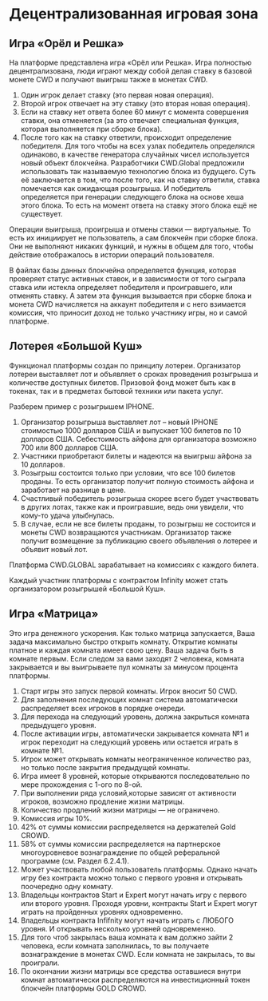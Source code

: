 # Децентрализованная игровая зона

## Игра «Орёл и Решка»

На платформе представлена игра «Орёл или Решка». Игра полностью децентрализована, люди играют между собой делая ставку в базовой монете CWD и получают выигрыш также в монетах CWD.

1. Один игрок делает ставку (это первая новая операция).
2. Второй игрок отвечает на эту ставку (это вторая новая операция).
3. Если на ставку нет ответа более 60 минут с момента совершения ставки, она отменяется (за это отвечает специальная функция, которая выполняется при сборке блока).&#x20;
4. После того как на ставку ответили, происходит определение победителя. Для того чтобы на всех узлах победитель определялся одинаково, в качестве генератора случайных чисел используется новый объект блокчейна. Разработчики CWD.Global предложили использовать так называемую технологию блока из будущего. Суть её заключается в том, что после того, как на ставку ответили, ставка помечается как ожидающая розыгрыша. И победитель определяется при генерации следующего блока на основе хеша этого блока. То есть на момент ответа на ставку этого блока ещё не существует.

Операции выигрыша, проигрыша и отмены ставки — виртуальные. То есть их инициирует не пользователь, а сам блокчейн при сборке блока. Они не выполняют никаких функций, и нужны в общем для того, чтобы действие отображалось в истории операций пользователя.

В файлах базы данных блокчейна определяется функция, которая проверяет статус активных ставок, и в зависимости от того сыграла ставка или истекла определяет победителя и проигравшего, или отменять ставку. А затем эта функция вызывается при сборке блока и монета CWD начисляется на аккаунт победителя и с него взимается комиссия, что приносит доход не только участнику игры, но и самой платформе.

## Лотерея «Большой Куш»

Функционал платформы создан по принципу лотереи. Организатор лотереи выставляет лот и объявляет о сроках проведения розыгрыша и количестве доступных билетов. Призовой фонд может быть как в токенах, так и в предметах бытовой техники или пакета услуг.

Разберем пример с розыгрышем IPHONE.

1. Организатор розыгрыша выставляет лот – новый IPHONE стоимостью 1000 долларов США и выпускает 100 билетов по 10 долларов США. Себестоимость айфона для организатора возможно 700 или 800 долларов США.
2. Участники приобретают билеты и надеются на выигрыш айфона за 10 долларов.
3. Розыгрыш состоится только при условии, что все 100 билетов проданы. То есть организатор получит полную стоимость айфона и заработает на разнице в цене.
4. Счастливый победитель розыгрыша скорее всего будет участвовать в других лотах, также как и проигравшие, ведь они увидели, что кому-то удача улыбнулась.
5. В случае, если не все билеты проданы, то розыгрыш не состоится и монеты CWD возвращаются участникам. Организатор также получит возмещение за публикацию своего объявления о лотерее и объявит новый лот.

Платформа CWD.GLOBAL зарабатывает на комиссиях с каждого билета.

Каждый участник платформы с контрактом Infinity может стать организатором розыгрышей «Большой Куш».

## Игра «Матрица»

Это игра денежного ускорения. Как только матрица запускается, Ваша задача максимально быстро открыть комнату. Открытие комнаты платное и каждая комната имеет свою цену. Ваша задача быть в комнате первым. Если следом за вами заходят 2 человека, комната закрывается и вы выигрываете пул комнаты за минусом процента платформы.

1. Старт игры это запуск первой комнаты. Игрок вносит 50 CWD.
2. Для заполнения последующих комнат система автоматически распределяет всех игроков в порядке очереди.
3. Для перехода на следующий уровень, должна закрыться комната предыдущего уровня.
4. После активации игры, автоматически закрывается комната №1 и игрок переходит на следующий уровень или остается играть в комнате №1.
5. Игрок может открывать комнаты неограниченное количество раз, но только после закрытия предыдущей комнаты.
6. Игра имеет 8 уровней, которые открываются последовательно по мере прохождения с 1-ого по 8-ой.
7. При выполнении ряда условий,которые зависят от активности игроков, возможно продление жизни матрицы.
8. Количество продлений жизни матрицы — не ограничено.
9. Комиссия игры 10%.
10. 42% от суммы комиссии распределяется на держателей Gold CROWD.
11. 58% от суммы комиссии распределяется на партнерское многоуровневое вознаграждение по общей реферальной программе (см. Раздел 6.2.4.1).
12. Может участвовать любой пользователь платформы. Однако начать игру без контракта можно только с первого уровня и открывать поочередно одну комнату.
13. Владельцы контрактов Start и Expert могут начать игру с первого или второго уровня. Проходя уровни, контракты Start и Expert  могут играть на пройденных уровнях одновременно.
14. Владельцы контракта Infifnity могут начать играть с ЛЮБОГО  уровня. И открывать несколько уровней одновременно.
15. Для того чтоб закрылась ваша комната к вам должно зайти 2 человека, если комната заполнилась, то вы получаете вознаграждение в монетах CWD. Если комната не закрылась, то вы проиграли.
16. По окончании жизни матрицы все средства оставшиеся внутри комнат автоматически распределяются на инвестиционный токен блокчейн платформы GOLD CROWD.
